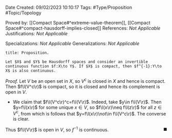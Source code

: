 <div class="topSpace"></div>

Date Created: 09/02/2023 10:10:17
Tags: #Type/Proposition #Topic/Topology

Proved by: [[Compact Space#^extreme-value-theorem]], [[Compact Space#^compact-hausdorff-implies-closed]]
References: <i>Not Applicable</i>
Justifications: <i>Not Applicable</i>

Specializations: <i>Not Applicable</i>
Generalizations: <i>Not Applicable</i>

``` ad-Proposition
title: Proposition.

Let $X$ and $Y$ be Hausdorff spaces and consider an invertible continuous function $f:X\to Y$. If $X$ is compact, then $f^{-1}:Y\to X$ is also continuous.

```

<i>Proof.</i> Let $V$ be an open set in $X$, so $V^c$ is closed in $X$ and hence is compact. Then $f\l(V^c\r)$ is compact, so it is closed and hence its complement is open in $V$.
* We claim that $f\l(V^c\r)^c=f\l(V\r)$. Indeed, take $y\in f\l(V\r)$. Then $y=f\l(x\r)$ for some unique $x\in V$, so $f\l(x\r)\neq f\l(z\r)$ for all $z\in V^c$, from which is follows that $y=f\l(x\r)\not\in f\l(V^c\r)$. The converse is clear.

Thus $f\l(V\r)$ is open in $V$, so $f^{-1}$ is continuous.<span style="float:right;">$\blacksquare$</span>
